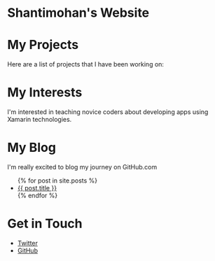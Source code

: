 # Shantimohan's Website

# My Projects
Here are a list of projects that I have been working on:

# My Interests
I'm interested in teaching novice coders about developing apps using Xamarin technologies.

# My Blog
I'm really excited to blog my journey on GitHub.com

<ul>
  {% for post in site.posts %}
    <li>
      <a href="{{ post.url }}">{{ post.title }}</a>
    </li>
  {% endfor %}
</ul>

# Get in Touch
<ul>
<li><a href="https://twitter.com/{{ site.twitter_username}}">Twitter</a></li>
<li><a href="https://github.com/{{ site.github_username}}">GitHub</a></li>
</ul>
